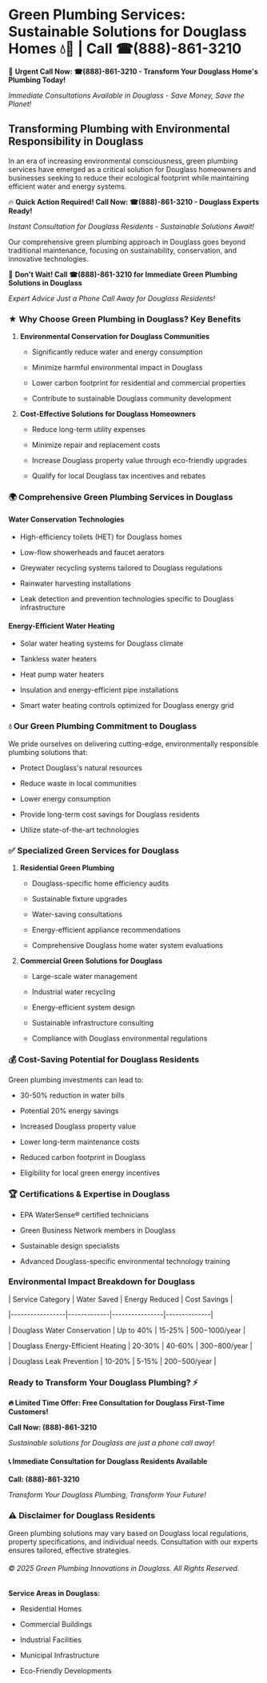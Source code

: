 # Green Plumbing Services: Sustainable Solutions for Douglass Homes 💧🌿 | Call ☎(888)-861-3210

🚨 **Urgent Call Now: ☎(888)-861-3210 - Transform Your Douglass Home's Plumbing Today!**
*Immediate Consultations Available in Douglass - Save Money, Save the Planet!*

## Transforming Plumbing with Environmental Responsibility in Douglass

In an era of increasing environmental consciousness, green plumbing services have emerged as a critical solution for Douglass homeowners and businesses seeking to reduce their ecological footprint while maintaining efficient water and energy systems. 

🔥 **Quick Action Required! Call Now: ☎(888)-861-3210 - Douglass Experts Ready!**
*Instant Consultation for Douglass Residents - Sustainable Solutions Await!*

Our comprehensive green plumbing approach in Douglass goes beyond traditional maintenance, focusing on sustainability, conservation, and innovative technologies.

🚨 **Don't Wait! Call ☎(888)-861-3210 for Immediate Green Plumbing Solutions in Douglass**
*Expert Advice Just a Phone Call Away for Douglass Residents!*

### ★ Why Choose Green Plumbing in Douglass? Key Benefits

1. **Environmental Conservation for Douglass Communities** 
   - Significantly reduce water and energy consumption
   - Minimize harmful environmental impact in Douglass
   - Lower carbon footprint for residential and commercial properties
   - Contribute to sustainable Douglass community development

2. **Cost-Effective Solutions for Douglass Homeowners** 
   - Reduce long-term utility expenses
   - Minimize repair and replacement costs
   - Increase Douglass property value through eco-friendly upgrades
   - Qualify for local Douglass tax incentives and rebates

### 🌍 Comprehensive Green Plumbing Services in Douglass

#### Water Conservation Technologies
- High-efficiency toilets (HET) for Douglass homes
- Low-flow showerheads and faucet aerators
- Greywater recycling systems tailored to Douglass regulations
- Rainwater harvesting installations
- Leak detection and prevention technologies specific to Douglass infrastructure

#### Energy-Efficient Water Heating
- Solar water heating systems for Douglass climate
- Tankless water heaters
- Heat pump water heaters
- Insulation and energy-efficient pipe installations
- Smart water heating controls optimized for Douglass energy grid

### 💧 Our Green Plumbing Commitment to Douglass

We pride ourselves on delivering cutting-edge, environmentally responsible plumbing solutions that:
- Protect Douglass's natural resources
- Reduce waste in local communities
- Lower energy consumption
- Provide long-term cost savings for Douglass residents
- Utilize state-of-the-art technologies

### ✅ Specialized Green Services for Douglass

1. **Residential Green Plumbing**
   - Douglass-specific home efficiency audits
   - Sustainable fixture upgrades
   - Water-saving consultations
   - Energy-efficient appliance recommendations
   - Comprehensive Douglass home water system evaluations

2. **Commercial Green Solutions for Douglass**
   - Large-scale water management
   - Industrial water recycling
   - Energy-efficient system design
   - Sustainable infrastructure consulting
   - Compliance with Douglass environmental regulations

### 💰 Cost-Saving Potential for Douglass Residents

Green plumbing investments can lead to:
- 30-50% reduction in water bills
- Potential 20% energy savings
- Increased Douglass property value
- Lower long-term maintenance costs
- Reduced carbon footprint in Douglass
- Eligibility for local green energy incentives

### 🏆 Certifications & Expertise in Douglass

- EPA WaterSense® certified technicians
- Green Business Network members in Douglass
- Sustainable design specialists
- Advanced Douglass-specific environmental technology training

### Environmental Impact Breakdown for Douglass

| Service Category | Water Saved | Energy Reduced | Cost Savings |
|-----------------|-------------|----------------|--------------|
| Douglass Water Conservation | Up to 40% | 15-25% | $500-$1000/year |
| Douglass Energy-Efficient Heating | 20-30% | 40-60% | $300-$800/year |
| Douglass Leak Prevention | 10-20% | 5-15% | $200-$500/year |

### Ready to Transform Your Douglass Plumbing? ⚡

**🔥 Limited Time Offer: Free Consultation for Douglass First-Time Customers!**

**Call Now: (888)-861-3210**
*Sustainable solutions for Douglass are just a phone call away!*

#### 📞 Immediate Consultation for Douglass Residents Available

**Call: (888)-861-3210**
*Transform Your Douglass Plumbing, Transform Your Future!*

### ⚠️ Disclaimer for Douglass Residents

Green plumbing solutions may vary based on Douglass local regulations, property specifications, and individual needs. Consultation with our experts ensures tailored, effective strategies.

###### © 2025 Green Plumbing Innovations in Douglass. All Rights Reserved.

**Service Areas in Douglass:** 
- Residential Homes
- Commercial Buildings
- Industrial Facilities
- Municipal Infrastructure
- Eco-Friendly Developments